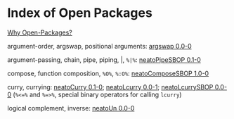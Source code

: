 # Index of Open Packages

[Why Open-Packages?](https://github.com/dmparrishphd/neatOveRse/blob/master/Files/2/0/whyOpenPkgs.md)

argument-order, argswap, positional arguments:
[argswap 0.0-0](https://github.com/dmparrishphd/neatOveRse/tree/master/Pkgs/4/0)

argument-passing, chain, pipe, piping, \|, `%|%`:
[neatoPipeSBOP 0.1-0](https://github.com/dmparrishphd/neatOveRse/tree/master/Pkgs/3/0)

compose, function composition, `%O%`, `%:O%`:
[neatoComposeSBOP 1.0-0](https://github.com/dmparrishphd/neatOveRse/tree/master/Pkgs/6/0)

curry, currying:
[neatoCurry 0.1-0](https://github.com/dmparrishphd/neatOveRse/tree/master/Pkgs/0);
[neatoLcurry 0.0-1](https://github.com/dmparrishphd/neatOveRse/tree/master/Pkgs/1/0);
[neatoLcurrySBOP 0.0-0](https://github.com/dmparrishphd/neatOveRse/tree/master/Pkgs/2/0)
(`%<=%` and `%=>%`, special binary operators for calling `lcurry`)

logical complement, inverse:
[neatoUn 0.0-0](https://github.com/dmparrishphd/neatOveRse/tree/master/Pkgs/5/0)
